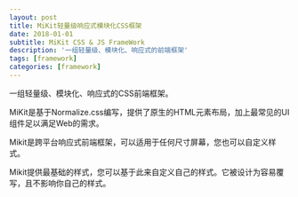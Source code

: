 ```yaml
---
layout: post
title: MiKit轻量级响应式模块化CSS框架
date: 2018-01-01
subtitle: MiKit CSS & JS FrameWork
description: '一组轻量级、模块化、响应式的前端框架'
tags: [framework]
categories: [framework]
---
```


一组轻量级、模块化、响应式的CSS前端框架。

MiKit是基于Normalize.css编写，提供了原生的HTML元素布局，加上最常见的UI组件足以满足Web的需求。

Mikit是跨平台响应式前端框架，可以适用于任何尺寸屏幕，您也可以自定义样式。

Mikit提供最基础的样式，您可以基于此来自定义自己的样式。它被设计为容易覆写，且不影响你自己的样式。

